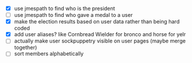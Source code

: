 - [x] use jmespath to find who is the president
- [ ] use jmespath to find who gave a medal to a user
- [x] make the election results based on user data rather than being hard coded
- [x] add user aliases? like Cornbread Wielder for bronco and horse for yelr
- [ ] actually make user sockpuppetry visible on user pages (maybe merge together)
- [ ] sort members alphabetically
